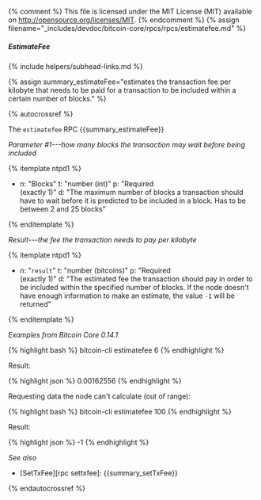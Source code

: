 {% comment %}
This file is licensed under the MIT License (MIT) available on
http://opensource.org/licenses/MIT.
{% endcomment %}
{% assign filename="_includes/devdoc/bitcoin-core/rpcs/rpcs/estimatefee.md" %}

##### EstimateFee
{% include helpers/subhead-links.md %}

{% assign summary_estimateFee="estimates the transaction fee per kilobyte that needs to be paid for a transaction to be included within a certain number of blocks." %}

{% autocrossref %}

The `estimatefee` RPC {{summary_estimateFee}}

*Parameter #1---how many blocks the transaction may wait before being included*

{% itemplate ntpd1 %}
- n: "Blocks"
  t: "number (int)"
  p: "Required<br>(exactly 1)"
  d: "The maximum number of blocks a transaction should have to wait before it is predicted to be included in a block. Has to be between 2 and 25 blocks"

{% enditemplate %}

*Result---the fee the transaction needs to pay per kilobyte*

{% itemplate ntpd1 %}
- n: "`result`"
  t: "number (bitcoins)"
  p: "Required<br>(exactly 1)"
  d: "The estimated fee the transaction should pay in order to be included within the specified number of blocks.  If the node doesn't have enough information to make an estimate, the value `-1` will be returned"

{% enditemplate %}

*Examples from Bitcoin Core 0.14.1*

{% highlight bash %}
bitcoin-cli estimatefee 6
{% endhighlight %}

Result:

{% highlight json %}
0.00162556
{% endhighlight %}

Requesting data the node can't calculate (out of range):

{% highlight bash %}
bitcoin-cli estimatefee 100
{% endhighlight %}

Result:

{% highlight json %}
-1
{% endhighlight %}

*See also*

* [SetTxFee][rpc settxfee]: {{summary_setTxFee}}

{% endautocrossref %}
